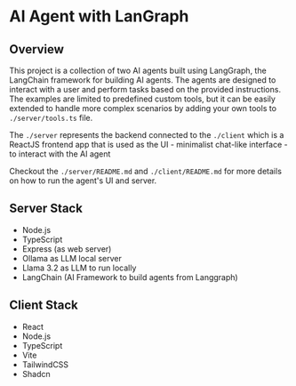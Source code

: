# AI Agent with LanGraph

## Overview
This project is a collection of two AI agents built using LangGraph, the LangChain framework for building AI agents. The agents are designed to interact with a user and perform tasks based on the provided instructions. The examples are limited to predefined custom tools, but it can be easily extended to handle more complex scenarios by adding your own tools to `./server/tools.ts` file.

The `./server` represents the backend connected to the `./client` which is a ReactJS frontend app that is used as the UI - minimalist chat-like interface -  to interact with the AI agent


Checkout the `./server/README.md`  and `./client/README.md` for more details on how to run the agent's UI and server.


## Server Stack
- Node.js
- TypeScript
- Express (as web server)
- Ollama as LLM local server
- Llama 3.2 as LLM to run locally
- LangChain (AI Framework to build agents from Langgraph)

## Client Stack
- React
- Node.js
- TypeScript
- Vite
- TailwindCSS
- Shadcn

